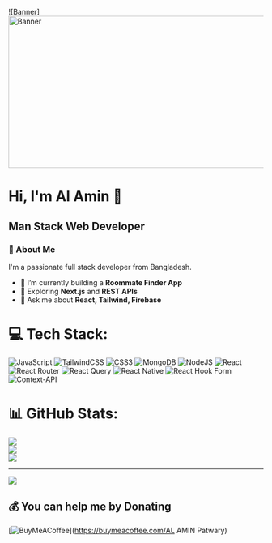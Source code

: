 ![Banner]<img src="https://i.ibb.co/FbxK8Qh8/1737296043368.jpg" alt="Banner" width="700" height="300" />



# Hi, I'm Al Amin 👋  
## Man Stack Web Developer

### 🚀 About Me
I'm a passionate full stack developer from Bangladesh.  
- 🔭 I’m currently building a **Roommate Finder App**
- 🌱 Exploring **Next.js** and **REST APIs**
- 💬 Ask me about **React, Tailwind, Firebase**
# 💻 Tech Stack:
![JavaScript](https://img.shields.io/badge/javascript-%23323330.svg?style=for-the-badge&logo=javascript&logoColor=%23F7DF1E) ![TailwindCSS](https://img.shields.io/badge/tailwindcss-%2338B2AC.svg?style=for-the-badge&logo=tailwind-css&logoColor=white) ![CSS3](https://img.shields.io/badge/css3-%231572B6.svg?style=for-the-badge&logo=css3&logoColor=white) ![MongoDB](https://img.shields.io/badge/MongoDB-%234ea94b.svg?style=for-the-badge&logo=mongodb&logoColor=white) ![NodeJS](https://img.shields.io/badge/node.js-6DA55F?style=for-the-badge&logo=node.js&logoColor=white) ![React](https://img.shields.io/badge/react-%2320232a.svg?style=for-the-badge&logo=react&logoColor=%2361DAFB) ![React Router](https://img.shields.io/badge/React_Router-CA4245?style=for-the-badge&logo=react-router&logoColor=white) ![React Query](https://img.shields.io/badge/-React%20Query-FF4154?style=for-the-badge&logo=react%20query&logoColor=white) ![React Native](https://img.shields.io/badge/react_native-%2320232a.svg?style=for-the-badge&logo=react&logoColor=%2361DAFB) ![React Hook Form](https://img.shields.io/badge/React%20Hook%20Form-%23EC5990.svg?style=for-the-badge&logo=reacthookform&logoColor=white) ![Context-API](https://img.shields.io/badge/Context--Api-000000?style=for-the-badge&logo=react)
# 📊 GitHub Stats:
![](https://github-readme-stats.vercel.app/api?username=malamin59&theme=dark&hide_border=false&include_all_commits=true&count_private=false)<br/>
![](https://nirzak-streak-stats.vercel.app/?user=malamin59&theme=dark&hide_border=false)<br/>
![](https://github-readme-stats.vercel.app/api/top-langs/?username=malamin59&theme=dark&hide_border=false&include_all_commits=true&count_private=false&layout=compact)

---
[![](https://visitcount.itsvg.in/api?id=malamin59&icon=0&color=0)](https://visitcount.itsvg.in)

  ## 💰 You can help me by Donating
  [![BuyMeACoffee](https://img.shields.io/badge/Buy%20Me%20a%20Coffee-ffdd00?style=for-the-badge&logo=buy-me-a-coffee&logoColor=black)](https://buymeacoffee.com/AL AMIN Patwary) 

  
<!-- Proudly created with GPRM ( https://gprm.itsvg.in ) -->

